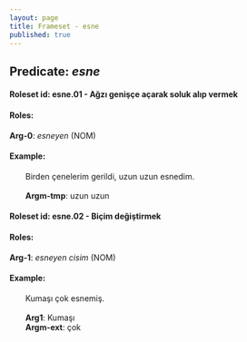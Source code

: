 ```yaml
---
layout: page
title: Frameset - esne
published: true
---
```

<h2>Predicate: <i>esne</i></h2>
<h4>Roleset id: esne.01 - Ağzı genişçe açarak soluk alıp vermek<br>
<h4>Roles:</h4>
<b>Arg-0</b>: <i>esneyen</i>  (NOM) <br>
<h4>Example:</h4>
&emsp;&emsp;Birden çenelerim gerildi, uzun uzun esnedim.<br><br>
&emsp;&emsp;<b>Argm-tmp</b>:  uzun uzun<br>

<h4>Roleset id: esne.02 - Biçim değiştirmek<br>
<h4>Roles:</h4>
<b>Arg-1</b>: <i>esneyen cisim</i>  (NOM) <br>
<h4>Example:</h4>
&emsp;&emsp;Kumaşı çok esnemiş.<br><br>
&emsp;&emsp;<b>Arg1</b>:  Kumaşı<br>
&emsp;&emsp;<b>Argm-ext</b>:  çok<br>

